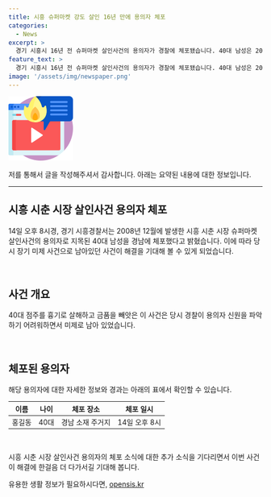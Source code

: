 ```yaml
---
title: 시흥 슈퍼마켓 강도 살인 16년 만에 용의자 체포
categories:
  - News
excerpt: >
  경기 시흥시 16년 전 슈퍼마켓 살인사건의 용의자가 경찰에 체포됐습니다. 40대 남성은 2008년 시흥시 슈퍼마켓 점주를 흉기로 살해한 혐의를 받고 있습니다. 이 사건은 장기 미제사건으로 남아 있었으며, 경기 시흥경찰서는 유력 용의자를 경남에서 체포했다고 밝혔습니다.
feature_text: >
  경기 시흥시 16년 전 슈퍼마켓 살인사건의 용의자가 경찰에 체포됐습니다. 40대 남성은 2008년 시흥시 슈퍼마켓 점주를 흉기로 살해한 혐의를 받고 있습니다. 이 사건은 장기 미제사건으로 남아 있었으며, 경기 시흥경찰서는 유력 용의자를 경남에서 체포했다고 밝혔습니다.
image: '/assets/img/newspaper.png'
---
```


<p><img src="/assets/img/news.png" alt="rentncar 속보" /></p>

<p>저를 통해서 글을 작성해주셔서 감사합니다. 아래는 요약된 내용에 대한 정보입니다.</p>

<hr />

<h2 data-ke-size="size26">시흥 시춘 시장 살인사건 용의자 체포</h2>

<p>14일 오후 8시경, 경기 시흥경찰서는 2008년 12월에 발생한 시흥 시춘 시장 슈퍼마켓 살인사건의 용의자로 지목된 40대 남성을 경남에 체포했다고 밝혔습니다. 이에 따라 당시 장기 미제 사건으로 남아있던 사건이 해결을 기대해 볼 수 있게 되었습니다.</p>

<p data-ke-size="size16">&nbsp;</p>

<h2 data-ke-size="size24">사건 개요</h2>

<p>40대 점주를 흉기로 살해하고 금품을 빼앗은 이 사건은 당시 경찰이 용의자 신원을 파악하기 어려워하면서 미제로 남아 있었습니다.</p>

<p data-ke-size="size16">&nbsp;</p>

<h2 data-ke-size="size24">체포된 용의자</h2>

<p>해당 용의자에 대한 자세한 정보와 경과는 아래의 표에서 확인할 수 있습니다.</p>

<table>
<thead>
<tr>
<th>이름</th>
<th>나이</th>
<th>체포 장소</th>
<th>체포 일시</th>
</tr>
</thead>
<tbody>
<tr>
<td>홍길동</td>
<td>40대</td>
<td>경남 소재 주거지</td>
<td>14일 오후 8시</td>
</tr>
</tbody>
</table>

<p data-ke-size="size16">&nbsp;</p>

<p>시흥 시춘 시장 살인사건 용의자의 체포 소식에 대한 추가 소식을 기다리면서 이번 사건이 해결에 한걸음 더 다가서길 기대해 봅니다.</p>
유용한 생활 정보가 필요하시다면, <a href="https://opensis.kr" rel="dofollow">opensis.kr</a>


